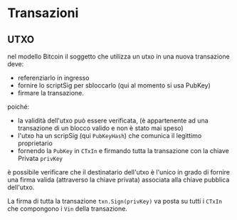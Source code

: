 # Transazioni

## UTXO
nel modello Bitcoin il soggetto che utilizza un utxo in una nuova transazione deve:

- referenziarlo in ingresso
- fornire lo scriptSig per sbloccarlo (qui al momento si usa PubKey)
- firmare la transazione.

poiché:
- la validità dell'utxo può essere verificata, (è appartenente ad una transazione di un blocco valido e non è stato mai speso) 
- l'utxo ha un scripSig (qui `PubKeyHash`) che comunica il legittimo proprietario
- fornendo la `PubKey` in `CTxIn` e firmando tutta la transazione con la chiave Privata `privKey`

è possibile verificare che il destinatario dell'utxo è l'unico in grado di fornire una firma valida (attraverso la chiave privata) associata alla chiave pubblica dell'utxo.

La firma di tutta la transazione `txn.Sign(privKey)`  va posta su tutti i `CTxIn` che compongono i `Vin` della transazione.